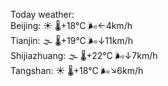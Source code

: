Today weather:  
Beijing: ☀️   🌡️+18°C 🌬️←4km/h  
Tianjin: 🌫  🌡️+19°C 🌬️↓11km/h  
Shijiazhuang: 🌫  🌡️+22°C 🌬️↓7km/h  
Tangshan: ☀️   🌡️+18°C 🌬️↘6km/h  

